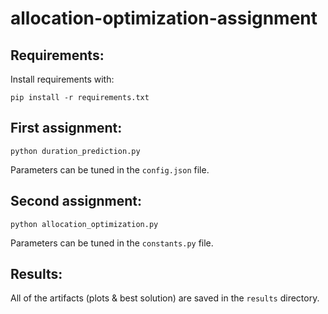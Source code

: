 # allocation-optimization-assignment

## Requirements:
Install requirements with:
```commandline
pip install -r requirements.txt
```

## First assignment:
```commandline
python duration_prediction.py
```

Parameters can be tuned in the ```config.json``` file.

## Second assignment:
```commandline
python allocation_optimization.py
```

Parameters can be tuned in the ```constants.py``` file.

## Results:
All of the artifacts (plots & best solution) are saved in the ```results``` directory.
